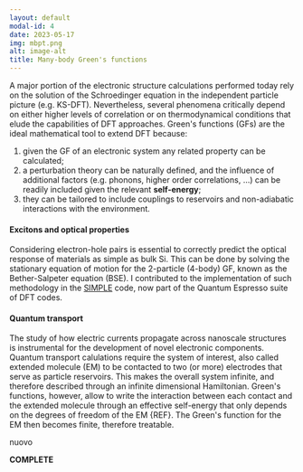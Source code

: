 ```yaml
---
layout: default
modal-id: 4
date: 2023-05-17
img: mbpt.png
alt: image-alt
title: Many-body Green's functions
---
```

A major portion of the electronic structure calculations performed today rely on the solution of the Schroedinger equation in the independent particle picture (e.g. KS-DFT). Nevertheless, several phenomena critically depend on either higher levels of correlation or on thermodynamical conditions that elude the capabilities of DFT approaches. Green's functions (GFs) are the ideal mathematical tool to extend DFT because:
<ol class="list-text">
<li>given the GF of an electronic system any related property can be calculated;</li>
<li>a perturbation theory can be naturally defined, and the influence of additional factors (e.g. phonons, higher order correlations, ...) can be readily included given the relevant <b>self-energy</b>;</li>
<li>they can be tailored to include couplings to reservoirs and non-adiabatic interactions with the environment.</li>
</ol>

<h4 style='text-transform: none;'>Excitons and optical properties</h4>

Considering electron-hole pairs is essential to correctly predict the optical response of materials as simple as bulk Si. This can be done by solving the stationary equation of motion for the 2-particle (4-body) GF, known as the Bether-Salpeter equation (BSE). I contributed to the implementation of such methodology in the <a href="https://arxiv.org/pdf/1901.03175.pdf">SIMPLE</a> code, now part of the Quantum Espresso suite of DFT codes.
<h4 style='text-transform: none;'>Quantum transport</h4>
The study of how electric currents propagate across nanoscale structures is instrumental for the development of novel electronic components. Quantum transport calulations require the system of interest, also called extended molecule (EM) to be contacted to two (or more) electrodes that serve as particle reservoirs. This makes the overall system infinite, and therefore described through an infinite dimensional Hamiltonian. Green's functions, however, allow to write the interaction between each contact and the extended molecule through an effective self-energy that only depends on the degrees of freedom of the EM {REF}. The Green's function for the EM then becomes finite, therefore treatable.

nuovo

<b>COMPLETE</b>